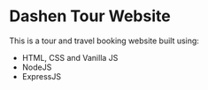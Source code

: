 # Dashen Tour Website

This is a tour and travel booking website built using:

- HTML, CSS and Vanilla JS
- NodeJS
- ExpressJS